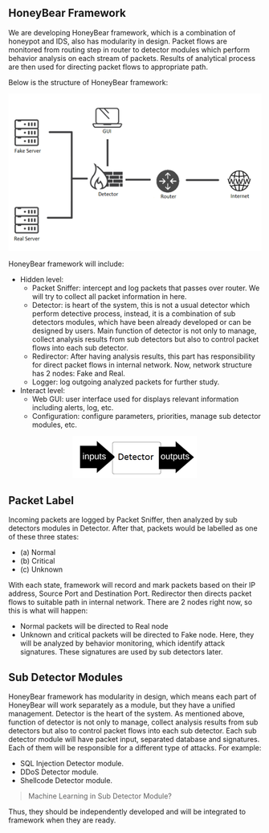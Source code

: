 ## HoneyBear Framework
We are developing HoneyBear framework, which is a combination of honeypot and IDS, also has modularity in design. Packet flows are monitored from routing step in router to detector modules which perform behavior analysis on each stream of packets. Results of analytical process are then used for directing packet flows to appropriate path. 

Below is the structure of HoneyBear framework:
<p align="center"><img src="/infrastructure.png"></p>

HoneyBear framework will include:
- Hidden level: 
	- Packet Sniffer: intercept and log packets that passes over router. We will try to collect all packet information in here.
	- Detector: is heart of the system, this is not a usual detector which perform detective process, instead, it is a combination of sub detectors modules, which have been already developed or can be designed by users. Main function of detector is not only to manage, collect analysis results from sub detectors but also to control packet flows into each sub detector.
	- Redirector: After having analysis results, this part has responsibility for direct packet flows in internal network. Now, network structure has 2 nodes: Fake and Real.
	- Logger: log outgoing analyzed packets for further study.
- Interact level:
	- Web GUI: user interface used for displays relevant information including alerts, log, etc.
	- Configuration: configure parameters, priorities, manage sub detector modules, etc.

<p align="center"><img src="/flow.png"></p>

## Packet Label
Incoming packets are logged by Packet Sniffer, then analyzed by sub detectors modules in Detector. After that, packets would be labelled as one of these three states:
- (a) Normal
- (b) Critical
- (c) Unknown

With each state, framework will record and mark packets based on their IP address, Source Port and Destination Port. Redirector then directs packet flows to suitable path in internal network. There are 2 nodes right now, so this is what will happen:
- Normal packets will be directed to Real node
- Unknown and critical packets will be directed to Fake node. Here, they will be analyzed by behavior monitoring, which identify attack signatures. These signatures are used by sub detectors later.

## Sub Detector Modules
HoneyBear framework has modularity in design, which means each part of HoneyBear will work separately as a module, but they have a unified management. Detector is the heart of the system. As mentioned above, function of detector is not only to manage, collect analysis results from sub detectors but also to control packet flows into each sub detector. 
Each sub detector module will have packet input, separated database and signatures. Each of them will be responsible for a different type of attacks. For example:
- SQL Injection Detector module.
- DDoS Detector module.
- Shellcode Detector module.

> Machine Learning in Sub Detector Module?

Thus, they should be independently developed and will be integrated to framework when they are ready.

